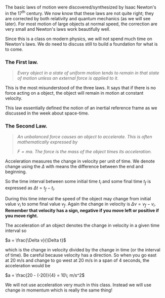 The basic laws of motion were discovered/synthesized by Isaac Newton's in the 17<sup>th</sup> century. We now know that these laws are not quite right; they are corrected by both relativity and quantum mechanics (as we will see later). For most motion of large objects at normal speed, the correction are very small and Newton's laws work beautifully well. 

Since this is a class on modern physics, we will not spend much time on Newton's laws. 
We do need to discuss still to build a foundation for what is to come. 

### The First law.

> _Every object in a state of uniform motion tends to remain in that state of motion unless an external force is applied to it._

This is the most misunderstood of the three laws. It says that if there is no force acting on a object, the object will remain in motion at constant velocity.

This law essentially defined the notion of an inertial reference frame as we discussed in the week about space-time.

### The Second Law.

> _An unbalanced force causes an object to accelerate. This is often mathematically expressed by_
> 
> _$F= ma$. The force is the mass of the object times its acceleration._

Acceleration measures the change in velocity per unit of time. We denote change using the $\Delta$ with means the difference between the end and beginning.

So the time interval between some initial time $t_i$ and some final time $t_f$ is expressed as $\Delta t = t_f -t_i$.

During this time interval the speed of the object may change from initial value $v_i$ to some final value $v_f$. Again the change in velocity is $\Delta v = v_f-v_i$. **Remember that velocity has a sign, negative if you move left or positive if you move right.**

The acceleration of an object denotes the change in velocity in a given time interval so

$a = \frac{\Delta v}{\Delta t}$

which is the change in velocity divided by the change in time (or the interval of time). Be careful because velocity has a direction. So when you go east at 20 m/s and change to go west at 20 m/s in a span of 4 seconds, the acceleration would be

$a = \frac{20 - (-20)}{4} = 10\; m/s^2$

We will not use acceleration very much in this class. Instead we will use change in momentum which is really the same thing!
